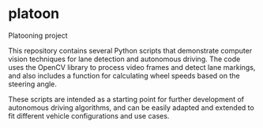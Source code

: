 # platoon
Platooning project

This repository contains several Python scripts that demonstrate computer vision techniques for lane detection and autonomous driving. The code uses the OpenCV library to process video frames and detect lane markings, and also includes a function for calculating wheel speeds based on the steering angle.

These scripts are intended as a starting point for further development of autonomous driving algorithms, and can be easily adapted and extended to fit different vehicle configurations and use cases.
